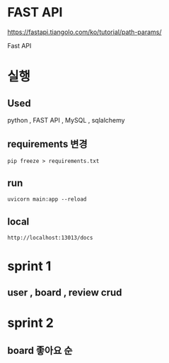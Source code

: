 # FAST API
https://fastapi.tiangolo.com/ko/tutorial/path-params/

Fast API

# 실행
## Used
python , FAST API , MySQL , sqlalchemy

## requirements 변경

```markdown
pip freeze > requirements.txt
```

## run

```markdown
uvicorn main:app --reload 
```

## local

```markdown
http://localhost:13013/docs
```

# sprint 1
## user , board , review crud

# sprint 2
## board 좋아요 순